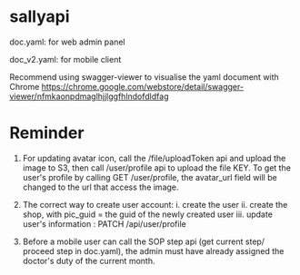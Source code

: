 # sallyapi

doc.yaml: for web admin panel

doc_v2.yaml: for mobile client

Recommend using swagger-viewer to visualise the yaml document with Chrome
https://chrome.google.com/webstore/detail/swagger-viewer/nfmkaonpdmaglhjjlggfhlndofdldfag

# Reminder
1. For updating avatar icon, call the /file/uploadToken api and upload the image to S3, then call /user/profile api to upload the file KEY. To get the user's profile by calling GET /user/profile, the avatar_url field will be changed to the url that access the image.

2. The correct way to create user account: 
  i. create the user
  ii. create the shop, with pic_guid = the guid of the newly created user
  iii. update user's information : PATCH /api/user/profile
 
3. Before a mobile user can call the SOP step api (get current step/ proceed step in doc.yaml), the admin must have already assigned the doctor's duty of the current month.
